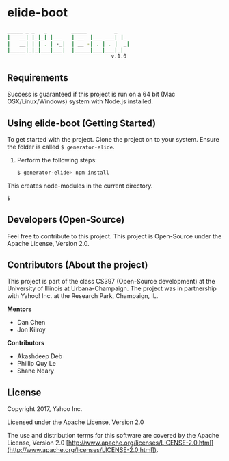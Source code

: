 # elide-boot
```sh
_____ _ _   _        _____         _
|   __| |_|_| |___   | __  |___ ___| |_
|   __| | | . | -_|  | __ -| . | . |  _|
|_____|_|_|___|___|  |_____|___|___|_|
                                  v.1.0
```

## Requirements
Success is guaranteed if this project is run on a 64 bit (Mac OSX/Linux/Windows) system with Node.js installed.

## Using elide-boot (Getting Started)

To get started with the project. Clone the project on to your system.
Ensure the folder is called `$ generator-elide`.

1. Perform the following steps:

	```sh
    $ generator-elide> npm install
    ```

This creates node-modules in the current directory.

```sh
$
```

## Developers (Open-Source)

Feel free to contribute to this project. This project is Open-Source under the Apache License, Version 2.0.  

## Contributors (About the project)
This project is part of the class CS397 (Open-Source development) at the University of Illinois at Urbana-Champaign. The project was in partnership with Yahoo! Inc. at the Research Park, Champaign, IL.

**Mentors**
- Dan Chen
- Jon Kilroy

**Contributors**
- Akashdeep Deb
- Phillip Quy Le
- Shane Neary

## License

Copyright 2017, Yahoo Inc.

Licensed under the Apache License, Version 2.0

The use and distribution terms for this software are covered by the Apache License, Version 2.0 [http://www.apache.org/licenses/LICENSE-2.0.html](http://www.apache.org/licenses/LICENSE-2.0.html]).
